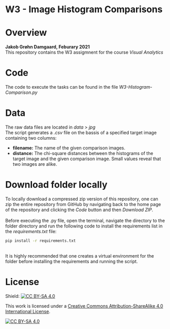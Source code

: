 # W3 - Image Histogram Comparisons

# Overview 

**Jakob Grøhn Damgaard, Feburary 2021** <br/>
This repository contains the W3 assigmnent for the course *Visual Analytics*

# Code
The code to execute the tasks can be found in the file *W3-Histogram-Comparison.py*<br/>

# Data
The raw data files are located in *data* > *jpg* <br/>
The script generates a *.csv* file on the bassis of a specified target image containing two columns:
<br>
- **filename:** The name of the given comparison images.
- **distance:** The chi-square distances between the histograms of the target image and the given comparison image. Small values reveal that two images are alike.

# Download folder locally
To locally download a compressed zip version of this repository, one can zip the entire repository from GitHub by navigating back to the home page of the repository and clicking the *Code* button and then *Download ZIP*. <br/>
<br>
Before executing the .py file, open the terminal, navigate the directory to the folder directory and run the following code to install the requirements list in the *requirements.txt* file:
<br>
```bash
pip install -r requirements.txt
```
<br>
It is highly recommended that one creates a virtual environment for the folder before installing the requirements and running the script.

# License
Shield: [![CC BY-SA 4.0][cc-by-sa-shield]][cc-by-sa]

This work is licensed under a
[Creative Commons Attribution-ShareAlike 4.0 International License][cc-by-sa].

[![CC BY-SA 4.0][cc-by-sa-image]][cc-by-sa]

[cc-by-sa]: http://creativecommons.org/licenses/by-sa/4.0/
[cc-by-sa-image]: https://licensebuttons.net/l/by-sa/4.0/88x31.png
[cc-by-sa-shield]: https://img.shields.io/badge/License-CC%20BY--SA%204.0-lightgrey.svg

